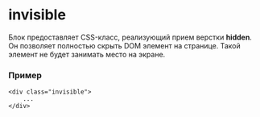 # invisible

Блок предоставляет СSS-класс, реализующий прием верстки **hidden**. Он позволяет полностью скрыть DOM элемент на странице. Такой элемент не будет занимать место на экране.

### Пример

```
<div class="invisible">
    ...
</div>
```